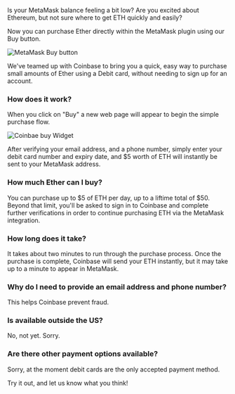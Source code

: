 Is your MetaMask balance feeling a bit low? Are you excited about Ethereum, but not sure where to get ETH quickly and easily?

Now you can purchase Ether directly within the MetaMask plugin using our Buy button.

![MetaMask Buy button](http://i.imgur.com/Vt89ZFJ.png)

We've teamed up with Coinbase to bring you a quick, easy way to purchase small amounts of Ether using a Debit card, without needing to sign up for an account.


### How does it work?

When you click on "Buy" a new web page will appear to begin the simple purchase flow.

![Coinbae buy Widget](http://i.imgur.com/laHFQEn.png)

After verifying your email address, and a phone number, simply enter your debit card number and expiry date, and $5 worth of ETH will instantly be sent to your MetaMask address.

### How much Ether can I buy?

You can purchase up to $5 of ETH per day, up to a liftime total of $50. Beyond that limit, you'll be asked to sign in to Coinbase and complete further verifications in order to continue purchasing ETH via the MetaMask integration.

### How long does it take?

It takes about two minutes to run through the purchase process. Once the purchase is complete, Coinbase will send your ETH instantly, but it may take up to a minute to appear in MetaMask.

### Why do I need to provide an email address and phone number?

This helps Coinbase prevent fraud.

### Is available outside the US?

No, not yet. Sorry.

### Are there other payment options available?

Sorry, at the moment debit cards are the only accepted payment method.

Try it out, and let us know what you think!
